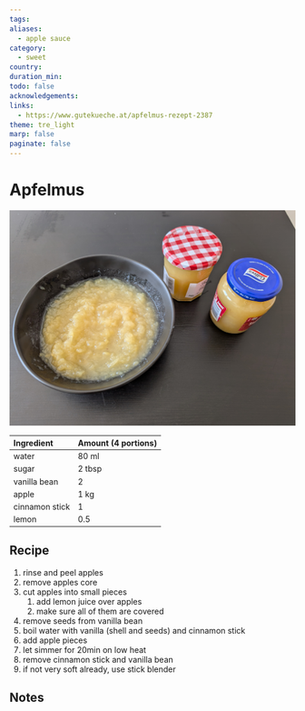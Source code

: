 ```yaml
---
tags: 
aliases:
  - apple sauce
category:
  - sweet
country: 
duration_min: 
todo: false
acknowledgements: 
links:
  - https://www.gutekueche.at/apfelmus-rezept-2387
theme: tre_light
marp: false
paginate: false
---
```



# Apfelmus
![300](../gfx/PXL_20250412_024150021.jpg)

|Ingredient|Amount (4 portions)|
| :- | :- |
|water|80 ml|
|sugar|2 tbsp|
|vanilla bean|2|
|apple|1 kg|
|cinnamon stick|1|
|lemon|0.5|

## Recipe
1. rinse and peel apples
2. remove apples core
3. cut apples into small pieces
	1. add lemon juice over apples
	2. make sure all of them are covered
4. remove seeds from vanilla bean
5. boil water with vanilla (shell and seeds) and cinnamon stick
6. add apple pieces
7. let simmer for 20min on low heat
8. remove cinnamon stick and vanilla bean
9. if not very soft already, use stick blender

## Notes
